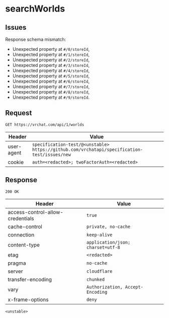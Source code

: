 # searchWorlds

## Issues
Response schema mismatch:
* Unexpected property at ``#/0/storeId``,
* Unexpected property at ``#/1/storeId``,
* Unexpected property at ``#/2/storeId``,
* Unexpected property at ``#/3/storeId``,
* Unexpected property at ``#/4/storeId``,
* Unexpected property at ``#/5/storeId``,
* Unexpected property at ``#/6/storeId``,
* Unexpected property at ``#/7/storeId``,
* Unexpected property at ``#/8/storeId``,
* Unexpected property at ``#/9/storeId``.
## Request
`GET https://vrchat.com/api/1/worlds`

| Header | Value |
| ------ | ----- |
| user-agent | `specification-test/@<unstable> https://github.com/vrchatapi/specification-test/issues/new` |
| cookie | `auth=<redacted>; twoFactorAuth=<redacted>` |


## Response
`200 OK`

| Header | Value |
| ------ | ----- |
| access-control-allow-credentials | `true` |
| cache-control | `private, no-cache` |
| connection | `keep-alive` |
| content-type | `application/json; charset=utf-8` |
| etag | `<redacted>` |
| pragma | `no-cache` |
| server | `cloudflare` |
| transfer-encoding | `chunked` |
| vary | `Authorization, Accept-Encoding` |
| x-frame-options | `deny` |

```jsonc
<unstable>
```
